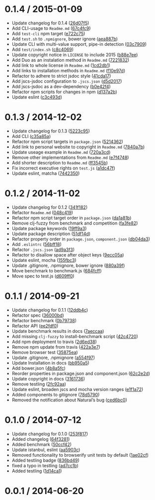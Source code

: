 <!--mdast setext-->

<!--lint disable no-multiple-toplevel-headings-->

<!--lint disable maximum-line-length-->

0.1.4 / 2015-01-09
==================

*   Update changelog for 0.1.4 ([26d07f5](https://github.com/wooorm/metaphone/commit/26d07f5))
*   Add CLI-usage to `Readme.md` ([67c4fc9](https://github.com/wooorm/metaphone/commit/67c4fc9))
*   Add `test-cli` npm target ([e722c75](https://github.com/wooorm/metaphone/commit/e722c75))
*   Add `test.sh` to `.npmignore`, bower ignore ([aea887b](https://github.com/wooorm/metaphone/commit/aea887b))
*   Update CLI with multi-value support, pipe-in detection ([03c7909](https://github.com/wooorm/metaphone/commit/03c7909))
*   Add `test/index.sh` ([c8c4069](https://github.com/wooorm/metaphone/commit/c8c4069))
*   Update copyright notice in `LICENSE` to include 2015 ([b88e7ee](https://github.com/wooorm/metaphone/commit/b88e7ee))
*   Add Duo as an instalation method in `Readme.md` ([7221832](https://github.com/wooorm/metaphone/commit/7221832))
*   Add link to whole license in `Readme.md` ([1cd2db1](https://github.com/wooorm/metaphone/commit/1cd2db1))
*   Add links to installation methods in `Readme.md` ([f10e97d](https://github.com/wooorm/metaphone/commit/f10e97d))
*   Refactor to adhere to strict jsdoc style ([41cda17](https://github.com/wooorm/metaphone/commit/41cda17))
*   Add jscs-jsdoc configuration to `.jscs.json` ([d5d2017](https://github.com/wooorm/metaphone/commit/d5d2017))
*   Add jscs-jsdoc as a dev-dependency ([b0e42f4](https://github.com/wooorm/metaphone/commit/b0e42f4))
*   Refactor npm scripts for changes in npm ([d137a2b](https://github.com/wooorm/metaphone/commit/d137a2b))
*   Update eslint ([c3c493d](https://github.com/wooorm/metaphone/commit/c3c493d))

0.1.3 / 2014-12-02
==================

*   Update changelog for 0.1.3 ([5223c95](https://github.com/wooorm/metaphone/commit/5223c95))
*   Add CLI ([c35a85a](https://github.com/wooorm/metaphone/commit/c35a85a))
*   Refactor npm script targets in `package.json` ([5214362](https://github.com/wooorm/metaphone/commit/5214362))
*   Add link to personal website to copyright in `Readme.md` ([7840a7b](https://github.com/wooorm/metaphone/commit/7840a7b))
*   Update useage example in `Readme.md` ([720a3cd](https://github.com/wooorm/metaphone/commit/720a3cd))
*   Remove other implementations from `Readme.md` ([e7f4748](https://github.com/wooorm/metaphone/commit/e7f4748))
*   Add shorter description to `Readme.md` ([ff3545b](https://github.com/wooorm/metaphone/commit/ff3545b))
*   Fix incorrect executive rights on `test.js` ([a1dc47f](https://github.com/wooorm/metaphone/commit/a1dc47f))
*   Update eslint, matcha ([7442350](https://github.com/wooorm/metaphone/commit/7442350))

0.1.2 / 2014-11-02
==================

*   Update changelog for 0.1.2 ([341f182](https://github.com/wooorm/metaphone/commit/341f182))
*   Refactor `Readme.md` ([048c419](https://github.com/wooorm/metaphone/commit/048c419))
*   Refactor npm script target order in `package.json` ([da1a81b](https://github.com/wooorm/metaphone/commit/da1a81b))
*   Remove clj-fuzzy from benchmark and competition ([fa3fe82](https://github.com/wooorm/metaphone/commit/fa3fe82))
*   Update package keywords ([19ff9a3](https://github.com/wooorm/metaphone/commit/19ff9a3))
*   Update package description ([51df14d](https://github.com/wooorm/metaphone/commit/51df14d))
*   Refactor property order in `package.json`, `component.json` ([db04da3](https://github.com/wooorm/metaphone/commit/db04da3))
*   Add `.eslintrc` ([56bff18](https://github.com/wooorm/metaphone/commit/56bff18))
*   Refactor `.jscs.json` ([ad9a3f3](https://github.com/wooorm/metaphone/commit/ad9a3f3))
*   Refactor to disallow space after object keys ([9ecc05a](https://github.com/wooorm/metaphone/commit/9ecc05a))
*   Update eslint, mocha ([155fbc3](https://github.com/wooorm/metaphone/commit/155fbc3))
*   Update .gitignore, .npmignore, bower ignore ([880a39f](https://github.com/wooorm/metaphone/commit/880a39f))
*   Move benchmark to benchmark.js ([684fcff](https://github.com/wooorm/metaphone/commit/684fcff))
*   Move spec to test.js ([d609ff0](https://github.com/wooorm/metaphone/commit/d609ff0))

0.1.1 / 2014-09-21
==================

*   Update changelog for 0.1.1 ([12ddb4c](https://github.com/wooorm/metaphone/commit/12ddb4c))
*   Refactor spec ([36000bd](https://github.com/wooorm/metaphone/commit/36000bd))
*   Refactor benchmark ([0b79738](https://github.com/wooorm/metaphone/commit/0b79738))
*   Refactor API ([ee2fdf0](https://github.com/wooorm/metaphone/commit/ee2fdf0))
*   Update benchmark results in docs ([7aeccaa](https://github.com/wooorm/metaphone/commit/7aeccaa))
*   Add missing `clj-fuzzy` to install-benchmark script ([42c4720](https://github.com/wooorm/metaphone/commit/42c4720))
*   Add npm deployment to travis ([2d6ed38](https://github.com/wooorm/metaphone/commit/2d6ed38))
*   Remove npm update from travis ([422a3e7](https://github.com/wooorm/metaphone/commit/422a3e7))
*   Remove browser test ([35875ea](https://github.com/wooorm/metaphone/commit/35875ea))
*   Update .gitignore, .npmignore ([a554f97](https://github.com/wooorm/metaphone/commit/a554f97))
*   Update Installation in docs ([bb950a5](https://github.com/wooorm/metaphone/commit/bb950a5))
*   Add bower.json ([4b8a5fc](https://github.com/wooorm/metaphone/commit/4b8a5fc))
*   Reorder properties in package.json and component.json ([62c2e2d](https://github.com/wooorm/metaphone/commit/62c2e2d))
*   Update copyright in docs ([3161736](https://github.com/wooorm/metaphone/commit/3161736))
*   Remove testling ([2fc92aa](https://github.com/wooorm/metaphone/commit/2fc92aa))
*   Update eslint, broaden jscs and mocha version ranges ([e1f1a72](https://github.com/wooorm/metaphone/commit/e1f1a72))
*   Added components to gitignore ([78d5790](https://github.com/wooorm/metaphone/commit/78d5790))
*   Removed the notification about Natural’s bug ([ced6bc0](https://github.com/wooorm/metaphone/commit/ced6bc0))

0.1.0 / 2014-07-12
==================

*   Update changelog for 0.1.0 ([253f817](https://github.com/wooorm/metaphone/commit/253f817))
*   Added changelog ([64f3281](https://github.com/wooorm/metaphone/commit/64f3281))
*   Added benchmark ([50ccf42](https://github.com/wooorm/metaphone/commit/50ccf42))
*   Update istanbul, eslint ([aa5903c](https://github.com/wooorm/metaphone/commit/aa5903c))
*   Removed functionality to browserify unit tests by default ([1ae02cf](https://github.com/wooorm/metaphone/commit/1ae02cf))
*   Added testling badge ([836bd49](https://github.com/wooorm/metaphone/commit/836bd49))
*   fixed a typo in testling ([ad7cc1b](https://github.com/wooorm/metaphone/commit/ad7cc1b))
*   Added testling ([1d14ca1](https://github.com/wooorm/metaphone/commit/1d14ca1))

0.0.1 / 2014-06-20
==================
